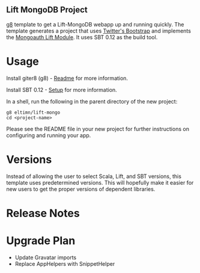 Lift MongoDB Project
--------------------

[g8](http://github.com/n8han/giter8) template to get a Lift-MongoDB webapp up and running quickly.
The template generates a project that uses [Twitter's Bootstrap](http://twitter.github.com/bootstrap/)
and implements the [Mongoauth Lift Module](https://github.com/eltimn/lift-mongoauth). It uses SBT 0.12
as the build tool.

Usage
=====

Install giter8 (g8) - [Readme](http://github.com/n8han/giter8#readme) for more information.

Install SBT 0.12 - [Setup](http://www.scala-sbt.org/release/docs/Getting-Started/Setup.html) for more information.

In a shell, run the following in the parent directory of the new project:

    g8 eltimn/lift-mongo
    cd <project-name>

Please see the README file in your new project for further instructions on configuring and running your app.

Versions
========

Instead of allowing the user to select Scala, Lift, and SBT versions, this template uses predetermined versions.
This will hopefully make it easier for new users to get the proper versions of dependent libraries.

Release Notes
=============


Upgrade Plan
============

* Update Gravatar imports
* Replace AppHelpers with SnippetHelper
